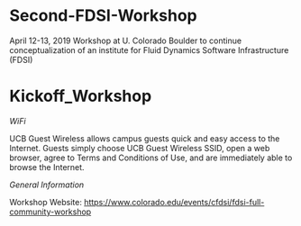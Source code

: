 # Second-FDSI-Workshop
April 12-13, 2019 Workshop at U. Colorado Boulder to continue conceptualization of an institute for Fluid Dynamics Software Infrastructure (FDSI)

# Kickoff_Workshop

_WiFi_

UCB Guest Wireless allows campus guests quick and easy access to the Internet. Guests simply choose UCB Guest Wireless SSID, open a web browser, agree to Terms and Conditions of Use, and are immediately able to browse the Internet.

_General Information_

Workshop Website: https://www.colorado.edu/events/cfdsi/fdsi-full-community-workshop
